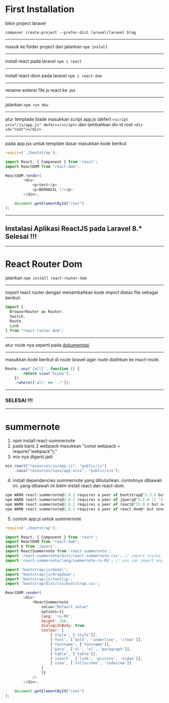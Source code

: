 # First Installation
bikin project laravel
```
composer create-project --prefer-dist laravel/laravel blog
```

---

masuk ke folder project dan jalankan 
```npm install```

---

install react pada laravel
```npm i react```

---

install react-dom pada laravel
```npm i react-dom```

---

rename extensi file js react ke .jsx

---

jalankan ```npm run dev```

---

atur templade blade masukkan script app.js (defer) ```<script src="/js/app.js" defer></script>``` dan tambahkan div id root ```<div id="root"></div>```

---

pada app.jsx untuk template dasar masukkan kode berikut
```js
require('./bootstrap');

import React, { Component } from 'react';
import ReactDOM from "react-dom";

ReactDOM.render(
        <div>
            <p>test</p>
            <p>BERHASIL !!</p>
        </div>,

    document.getElementById("root")
);
```

---
## Instalasi Aplikasi ReactJS pada Laravel 8.* Selesai !!!

---

# React Router Dom
jalankan ```npm install react-router-dom```

---

import react router dengan menambahkan kode import diatas file sebagai berikut.
```js
import {
  BrowserRouter as Router,
  Switch,
  Route,
  Link
} from "react-router-dom";
```

---

atur route nya seperti pada [dokumentasi](https://reactrouter.com/web/guides/quick-start)

---

masukkan kode berikut di route laravel agar route dialihkan ke react-route.
```js
Route::any('{all}', function () {
        return view('hiyaa');
    })
    ->where(['all' => '.*']);
```

---

### SELESAI !!!

----

# summernote
1. npm install react-summernote
2. pada baris 2 webpack masukkan "const webpack = require("webpack");"
3. mix nya diganti jadi
``` js
mix.react("resources/js/app.js", "public/js")
    .sass("resources/sass/app.scss", "public/css");
```
    
    
4. install dependencies summernote yang dibutuhkan. contohnya dibawah ini. yang dibawah ini belm install react dan react-dom.
``` js
npm WARN react-summernote@2.0.2 requires a peer of bootstrap@^3.3.6 but none is installed. You must install peer dependencies yourself.
npm WARN react-summernote@2.0.2 requires a peer of jquery@^2.2.0 || ^3.0.0 but none is installed. You must install peer dependencies yourself.
npm WARN react-summernote@2.0.2 requires a peer of react@^15.0.0 but none is installed. You must install peer dependencies yourself.
npm WARN react-summernote@2.0.2 requires a peer of react-dom@* but none is installed. You must install peer dependencies yourself.
```

5. contoh app.js untuk summernote
``` js
require('./bootstrap');

import React, { Component } from 'react';
import ReactDOM from "react-dom";
import $ from 'jquery';
import ReactSummernote from 'react-summernote';
import 'react-summernote/dist/react-summernote.css'; // import styles
import 'react-summernote/lang/summernote-ru-RU'; // you can import any other locale

import 'bootstrap/js/modal';
import 'bootstrap/js/dropdown';
import 'bootstrap/js/tooltip';
import 'bootstrap/dist/css/bootstrap.css';

ReactDOM.render(
        <div>
            <ReactSummernote
                value="Default value"
                options={{
                lang: 'ru-RU',
                height: 350,
                dialogsInBody: true,
                toolbar: [
                    ['style', ['style']],
                    ['font', ['bold', 'underline', 'clear']],
                    ['fontname', ['fontname']],
                    ['para', ['ul', 'ol', 'paragraph']],
                    ['table', ['table']],
                    ['insert', ['link', 'picture', 'video']],
                    ['view', ['fullscreen', 'codeview']]
                ]
                }}
            />
        </div>,

    document.getElementById("root")
);
```

